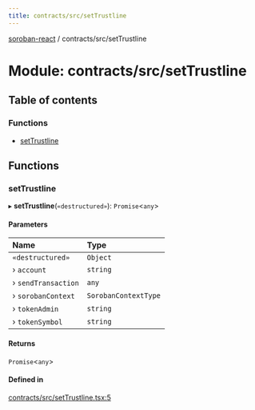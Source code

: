 ```yaml
---
title: contracts/src/setTrustline
---
```

[soroban-react](../README.md) / contracts/src/setTrustline

# Module: contracts/src/setTrustline

## Table of contents

### Functions

- [setTrustline](contracts_src_setTrustline.md#settrustline)

## Functions

### setTrustline

▸ **setTrustline**(`«destructured»`): `Promise`<`any`\>

#### Parameters

| Name | Type |
| :------ | :------ |
| `«destructured»` | `Object` |
| › `account` | `string` |
| › `sendTransaction` | `any` |
| › `sorobanContext` | `SorobanContextType` |
| › `tokenAdmin` | `string` |
| › `tokenSymbol` | `string` |

#### Returns

`Promise`<`any`\>

#### Defined in

[contracts/src/setTrustline.tsx:5](https://github.com/paltalabs/soroban-react/blob/7608217/packages/contracts/src/setTrustline.tsx#L5)
